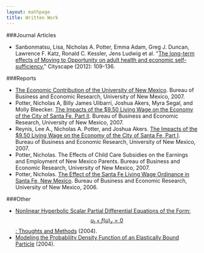 ```yaml
---
layout: mathpage
title: Written Work
---
```


###Journal Articles
* Sanbonmatsu, Lisa, Nicholas A. Potter, Emma Adam, Greg J. Duncan, Lawrence F. Katz, Ronald C. Kessler, Jens Ludwig et al. "[The long-term effects of Moving to Opportunity on adult health and economic self-sufficiency.](http://home.uchicago.edu/~ludwigj/papers/Cityscape_July2012_long_term_effects_adult.pdf)" Cityscape (2012): 109-136.

###Reports
* [The Economic Contribution of the University of New Mexico](http://bber.unm.edu/pubs/UNMeconImpact_2007.pdf). Bureau of Business and Economic Research, University of New Mexico, 2007.
* Potter, Nicholas A, Billy James Ulibarrí, Joshua Akers, Myra Segal, and Molly Bleecker. [The Impacts of the $9.50 Living Wage on the Economy of the City of Santa Fe, Part II](http://bber.unm.edu/pubs/SFLW_Pt2.pdf). Bureau of Business and Economic Research, University of New Mexico, 2007.
* Reynis, Lee A., Nicholas A. Potter, and Joshua Akers. [The Impacts of the $9.50 Living Wage on the Economy of the City of Santa Fe, Part I](http://bber.unm.edu/pubs/LivingWageFinal.pdf). Bureau of Business and Economic Research, University of New Mexico, 2007.
* Potter, Nicholas. The Effects of Child Care Subsidies on the Earnings and Employment of New Mexico Parents. Bureau of Business and Economic Research, University of New Mexico, 2007.
* Potter, Nicholas. [The Effect of the Santa Fe Living Wage Ordinance in Santa Fe, New Mexico](http://bber.unm.edu/pubs/SantaFeEarningsFinalReport.pdf). Bureau of Business and Economic Research, University of New Mexico, 2006.

###Other
* [Nonlinear Hyperbolic Scalar Partial Differential Equations of the Form: $$ u_t + f(u)_x = 0 $$: Thoughts and Methods]("files/hype.pdf") (2004).
* [Modeling the Probability Density Function of an Elastically Bound Particle]("files/particle.pdf") (2004).
